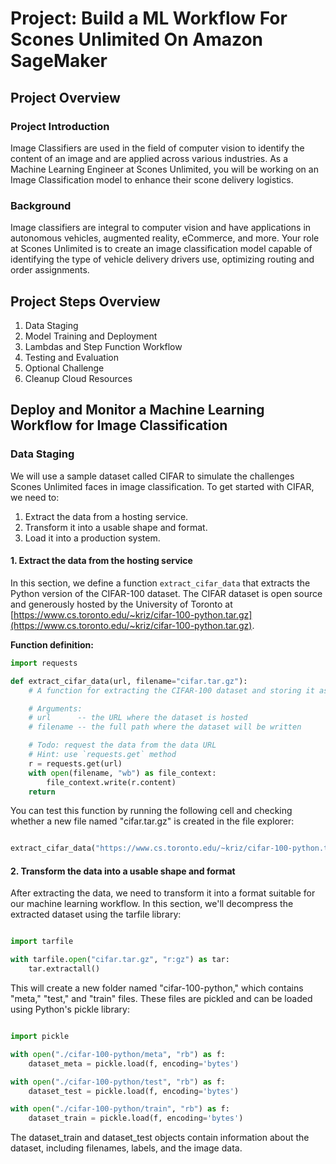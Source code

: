 # Project: Build a ML Workflow For Scones Unlimited On Amazon SageMaker

## Project Overview

### Project Introduction
Image Classifiers are used in the field of computer vision to identify the content of an image and are applied across various industries. As a Machine Learning Engineer at Scones Unlimited, you will be working on an Image Classification model to enhance their scone delivery logistics.

### Background
Image classifiers are integral to computer vision and have applications in autonomous vehicles, augmented reality, eCommerce, and more. Your role at Scones Unlimited is to create an image classification model capable of identifying the type of vehicle delivery drivers use, optimizing routing and order assignments.

## Project Steps Overview
1. Data Staging
2. Model Training and Deployment
3. Lambdas and Step Function Workflow
4. Testing and Evaluation
5. Optional Challenge
6. Cleanup Cloud Resources

## Deploy and Monitor a Machine Learning Workflow for Image Classification

### Data Staging
We will use a sample dataset called CIFAR to simulate the challenges Scones Unlimited faces in image classification. To get started with CIFAR, we need to:

1. Extract the data from a hosting service.
2. Transform it into a usable shape and format.
3. Load it into a production system.

#### 1. Extract the data from the hosting service
In this section, we define a function `extract_cifar_data` that extracts the Python version of the CIFAR-100 dataset. The CIFAR dataset is open source and generously hosted by the University of Toronto at [https://www.cs.toronto.edu/~kriz/cifar-100-python.tar.gz](https://www.cs.toronto.edu/~kriz/cifar-100-python.tar.gz).

**Function definition:**
```python
import requests

def extract_cifar_data(url, filename="cifar.tar.gz"):
    # A function for extracting the CIFAR-100 dataset and storing it as a gzipped file

    # Arguments:
    # url      -- the URL where the dataset is hosted
    # filename -- the full path where the dataset will be written

    # Todo: request the data from the data URL
    # Hint: use `requests.get` method
    r = requests.get(url)
    with open(filename, "wb") as file_context:
        file_context.write(r.content)
    return
```
You can test this function by running the following cell and checking whether a new file named "cifar.tar.gz" is created in the file explorer:

```python

extract_cifar_data("https://www.cs.toronto.edu/~kriz/cifar-100-python.tar.gz")
```
#### 2. Transform the data into a usable shape and format
After extracting the data, we need to transform it into a format suitable for our machine learning workflow. In this section, we'll decompress the extracted dataset using the tarfile library:

```python

import tarfile

with tarfile.open("cifar.tar.gz", "r:gz") as tar:
    tar.extractall()
```
This will create a new folder named "cifar-100-python," which contains "meta," "test," and "train" files. These files are pickled and can be loaded using Python's pickle library:

```python

import pickle

with open("./cifar-100-python/meta", "rb") as f:
    dataset_meta = pickle.load(f, encoding='bytes')

with open("./cifar-100-python/test", "rb") as f:
    dataset_test = pickle.load(f, encoding='bytes')

with open("./cifar-100-python/train", "rb") as f:
    dataset_train = pickle.load(f, encoding='bytes')
```
The dataset_train and dataset_test objects contain information about the dataset, including filenames, labels, and the image data.
